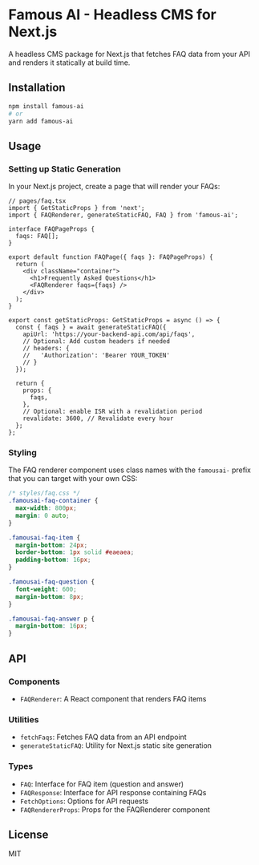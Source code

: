 # Famous AI - Headless CMS for Next.js

A headless CMS package for Next.js that fetches FAQ data from your API and renders it statically at build time.

## Installation

```bash
npm install famous-ai
# or
yarn add famous-ai
```

## Usage

### Setting up Static Generation

In your Next.js project, create a page that will render your FAQs:

```tsx
// pages/faq.tsx
import { GetStaticProps } from 'next';
import { FAQRenderer, generateStaticFAQ, FAQ } from 'famous-ai';

interface FAQPageProps {
  faqs: FAQ[];
}

export default function FAQPage({ faqs }: FAQPageProps) {
  return (
    <div className="container">
      <h1>Frequently Asked Questions</h1>
      <FAQRenderer faqs={faqs} />
    </div>
  );
}

export const getStaticProps: GetStaticProps = async () => {
  const { faqs } = await generateStaticFAQ({
    apiUrl: 'https://your-backend-api.com/api/faqs',
    // Optional: Add custom headers if needed
    // headers: {
    //   'Authorization': 'Bearer YOUR_TOKEN'
    // }
  });

  return {
    props: {
      faqs,
    },
    // Optional: enable ISR with a revalidation period
    revalidate: 3600, // Revalidate every hour
  };
};
```

### Styling

The FAQ renderer component uses class names with the `famousai-` prefix that you can target with your own CSS:

```css
/* styles/faq.css */
.famousai-faq-container {
  max-width: 800px;
  margin: 0 auto;
}

.famousai-faq-item {
  margin-bottom: 24px;
  border-bottom: 1px solid #eaeaea;
  padding-bottom: 16px;
}

.famousai-faq-question {
  font-weight: 600;
  margin-bottom: 8px;
}

.famousai-faq-answer p {
  margin-bottom: 16px;
}
```

## API

### Components

- `FAQRenderer`: A React component that renders FAQ items

### Utilities

- `fetchFaqs`: Fetches FAQ data from an API endpoint
- `generateStaticFAQ`: Utility for Next.js static site generation

### Types

- `FAQ`: Interface for FAQ item (question and answer)
- `FAQResponse`: Interface for API response containing FAQs
- `FetchOptions`: Options for API requests
- `FAQRendererProps`: Props for the FAQRenderer component

## License

MIT